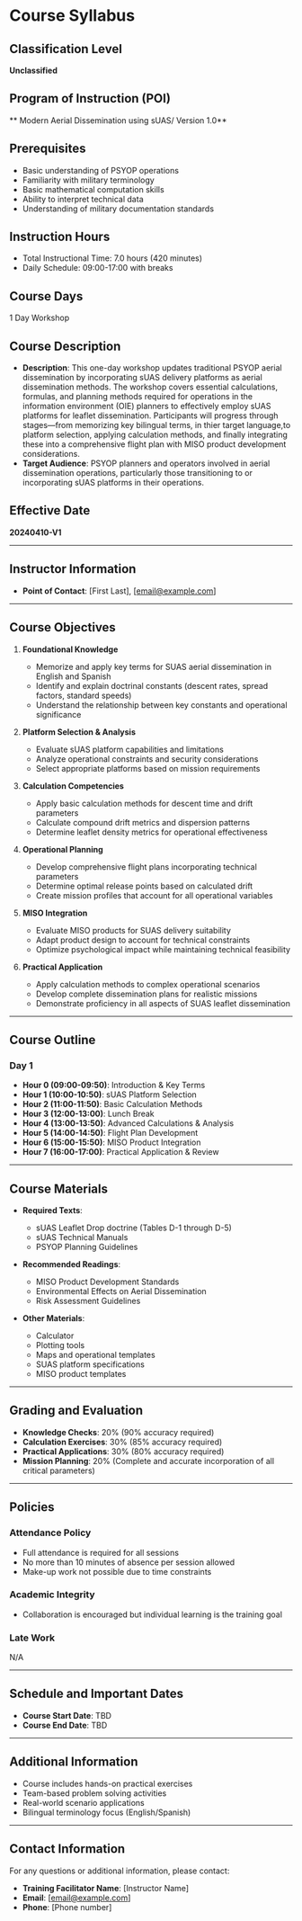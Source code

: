 # Course Syllabus

## Classification Level
**Unclassified**

## Program of Instruction (POI)
** Modern Aerial Dissemination using sUAS/ Version 1.0**

## Prerequisites
- Basic understanding of PSYOP operations
- Familiarity with military terminology
- Basic mathematical computation skills
- Ability to interpret technical data
- Understanding of military documentation standards

## Instruction Hours
- Total Instructional Time: 7.0 hours (420 minutes)
- Daily Schedule: 09:00-17:00 with breaks

## Course Days
1 Day Workshop

## Course Description
- **Description**: This one-day workshop updates traditional PSYOP aerial dissemination by incorporating sUAS delivery platforms as aerial dissemination methods. The workshop covers essential calculations, formulas, and planning methods required for operations in the information environment (OIE) planners to effectively employ sUAS platforms for leaflet dissemination. Participants will progress through stages—from memorizing key bilingual terms, in thier target language,to platform selection, applying calculation methods, and finally integrating these into a comprehensive flight plan with MISO product development considerations.
- **Target Audience**: PSYOP planners and operators involved in aerial dissemination operations, particularly those transitioning to or incorporating sUAS platforms in their operations.

## Effective Date
**20240410-V1**

---

## Instructor Information
- **Point of Contact**: [First Last], [email@example.com]

---

## Course Objectives
1. **Foundational Knowledge**
   - Memorize and apply key terms for SUAS aerial dissemination in English and Spanish
   - Identify and explain doctrinal constants (descent rates, spread factors, standard speeds)
   - Understand the relationship between key constants and operational significance

2. **Platform Selection & Analysis**
   - Evaluate sUAS platform capabilities and limitations
   - Analyze operational constraints and security considerations
   - Select appropriate platforms based on mission requirements

3. **Calculation Competencies**
   - Apply basic calculation methods for descent time and drift parameters
   - Calculate compound drift metrics and dispersion patterns
   - Determine leaflet density metrics for operational effectiveness

4. **Operational Planning**
   - Develop comprehensive flight plans incorporating technical parameters
   - Determine optimal release points based on calculated drift
   - Create mission profiles that account for all operational variables

5. **MISO Integration**
   - Evaluate MISO products for SUAS delivery suitability
   - Adapt product design to account for technical constraints
   - Optimize psychological impact while maintaining technical feasibility

6. **Practical Application**
   - Apply calculation methods to complex operational scenarios
   - Develop complete dissemination plans for realistic missions
   - Demonstrate proficiency in all aspects of SUAS leaflet dissemination

---

## Course Outline
### Day 1
- **Hour 0 (09:00-09:50)**: Introduction & Key Terms
- **Hour 1 (10:00-10:50)**: sUAS Platform Selection
- **Hour 2 (11:00-11:50)**: Basic Calculation Methods
- **Hour 3 (12:00-13:00)**: Lunch Break
- **Hour 4 (13:00-13:50)**: Advanced Calculations & Analysis
- **Hour 5 (14:00-14:50)**: Flight Plan Development
- **Hour 6 (15:00-15:50)**: MISO Product Integration
- **Hour 7 (16:00-17:00)**: Practical Application & Review

---

## Course Materials
- **Required Texts**: 
  - sUAS Leaflet Drop doctrine (Tables D-1 through D-5)
  - sUAS Technical Manuals
  - PSYOP Planning Guidelines

- **Recommended Readings**:
  - MISO Product Development Standards
  - Environmental Effects on Aerial Dissemination
  - Risk Assessment Guidelines

- **Other Materials**:
  - Calculator
  - Plotting tools
  - Maps and operational templates
  - SUAS platform specifications
  - MISO product templates

---

## Grading and Evaluation
- **Knowledge Checks**: 20% (90% accuracy required)
- **Calculation Exercises**: 30% (85% accuracy required)
- **Practical Applications**: 30% (80% accuracy required)
- **Mission Planning**: 20% (Complete and accurate incorporation of all critical parameters)

---

## Policies
### Attendance Policy
- Full attendance is required for all sessions
- No more than 10 minutes of absence per session allowed
- Make-up work not possible due to time constraints

### Academic Integrity
- Collaboration is encouraged but individual learning is the training goal

### Late Work
N/A

---

## Schedule and Important Dates
- **Course Start Date**: TBD
- **Course End Date**: TBD

---

## Additional Information
- Course includes hands-on practical exercises
- Team-based problem solving activities
- Real-world scenario applications
- Bilingual terminology focus (English/Spanish)

---

## Contact Information
For any questions or additional information, please contact:
- **Training Facilitator Name**: [Instructor Name]
- **Email**: [email@example.com]
- **Phone**: [Phone number]
